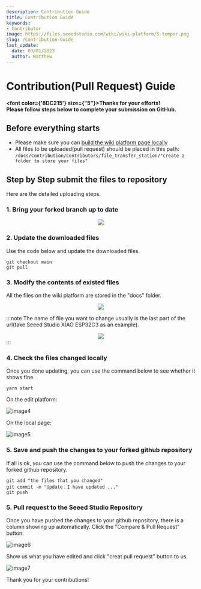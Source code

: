 ```yaml
---
description: Contribution Guide
title: Contribution Guide
keywords:
- Contributor
image: https://files.seeedstudio.com/wiki/wiki-platform/S-tempor.png
slug: /Contribution-Guide
last_update:
  date: 03/01/2023
  author: Matthew
---
```


# Contribution(Pull Request) Guide



<strong><font color={'8DC215'} size={"5"}>Thanks for your efforts! <br /> Please follow steps below to complete your submission on GitHub.</font></strong>

## Before everything starts

- Please make sure you can [build the wiki platform page locally](/Deploy_Page_Locally)
- All files to be uploaded(pull request) should be placed in this path:
`/docs/Contribution/Contributors/file_transfer_station/"create a folder to store your files"`

## Step by Step submit the files to repository

Here are the detailed uploading steps.

### 1. Bring your forked branch up to date

<div align="center"><img width={700} src="https://files.seeedstudio.com/wiki/wiki-platform/contributor/PR_Guide/1.jpg" /></div>

### 2. Update the downloaded files

Use the code below and update the downloaded files.

```
git checkout main
git pull
```

### 3. Modify the contents of existed files

All the files on the wiki platform are stored in the "docs" folder.

<div align="center"><img width={500} src="https://files.seeedstudio.com/wiki/wiki-platform/contributor/PR_Guide/2.jpg" /></div>

:::note
The name of file you want to change usually is the last part of the url(take Seeed Studio XIAO ESP32C3 as an example).
<div align="center"><img width={700} src="https://files.seeedstudio.com/wiki/wiki-platform/contributor/PR_Guide/3.jpg" /></div>
:::

### 4. Check the files changed locally

Once you done updating, you can use the command below to see whether it shows fine.

```
yarn start
```

On the edit platform:

![image4](https://files.seeedstudio.com/wiki/wiki-platform/contributor/PR_Guide/4.jpg)

On the local page:

![image5](https://files.seeedstudio.com/wiki/wiki-platform/contributor/PR_Guide/5.jpg)

### 5. Save and push the changes to your forked github repository

If all is ok, you can use the command below to push the changes to your forked github repository.

```
git add "the files that you changed"
git commit -m "Update：I have updated ..."
git push
```

### 5. Pull request to the Seeed Studio Repository

Once you have pushed the changes to your github repository, there is a column showing up automatically. Click the "Compare & Pull Request" button:

![image6](https://files.seeedstudio.com/wiki/wiki-platform/contributor/PR_Guide/6.jpg)

Show us what you have edited and click "creat pull request" button to us.

![image7](https://files.seeedstudio.com/wiki/wiki-platform/contributor/PR_Guide/7.jpg)

Thank you for your contributions!
